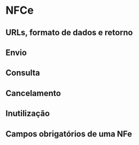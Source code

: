# NFCe

## URLs, formato de dados e retorno

## Envio

## Consulta

## Cancelamento

## Inutilização

## Campos obrigatórios de uma NFe
